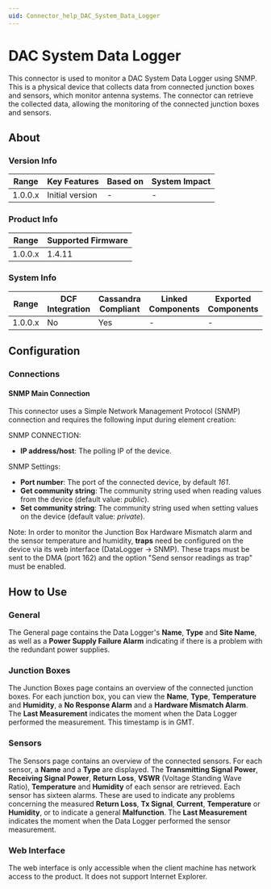 ```yaml
---
uid: Connector_help_DAC_System_Data_Logger
---
```


# DAC System Data Logger

This connector is used to monitor a DAC System Data Logger using SNMP. This is a physical device that collects data from connected junction boxes and sensors, which monitor antenna systems. The connector can retrieve the collected data, allowing the monitoring of the connected junction boxes and sensors.

## About

### Version Info

| **Range** | **Key Features** | **Based on** | **System Impact** |
|-----------|------------------|--------------|-------------------|
| 1.0.0.x   | Initial version  | \-           | \-                |

### Product Info

| **Range** | **Supported Firmware** |
|-----------|------------------------|
| 1.0.0.x   | 1.4.11                 |

### System Info

| **Range** | **DCF Integration** | **Cassandra Compliant** | **Linked Components** | **Exported Components** |
|-----------|---------------------|-------------------------|-----------------------|-------------------------|
| 1.0.0.x   | No                  | Yes                     | \-                    | \-                      |

## Configuration

### Connections

#### SNMP Main Connection

This connector uses a Simple Network Management Protocol (SNMP) connection and requires the following input during element creation:

SNMP CONNECTION:

- **IP address/host**: The polling IP of the device.

SNMP Settings:

- **Port number**: The port of the connected device, by default *161*.
- **Get community string**: The community string used when reading values from the device (default value: *public*).
- **Set community string**: The community string used when setting values on the device (default value: *private*).

Note: In order to monitor the Junction Box Hardware Mismatch alarm and the sensor temperature and humidity, **traps** need be configured on the device via its web interface (DataLogger -\> SNMP). These traps must be sent to the DMA (port 162) and the option "Send sensor readings as trap" must be enabled.

## How to Use

### General

The General page contains the Data Logger's **Name**, **Type** and **Site Name**, as well as a **Power Supply Failure Alarm** indicating if there is a problem with the redundant power supplies.

### Junction Boxes

The Junction Boxes page contains an overview of the connected junction boxes. For each junction box, you can view the **Name**, **Type**, **Temperature** and **Humidity**, a **No Response Alarm** and a **Hardware Mismatch Alarm**. The **Last Measurement** indicates the moment when the Data Logger performed the measurement. This timestamp is in GMT.

### Sensors

The Sensors page contains an overview of the connected sensors. For each sensor, a **Name** and a **Type** are displayed. The **Transmitting Signal Power**, **Receiving Signal Power**, **Return Loss**, **VSWR** (Voltage Standing Wave Ratio), **Temperature** and **Humidity** of each sensor are retrieved. Each sensor has sixteen alarms. These are used to indicate any problems concerning the measured **Return Loss**, **Tx Signal**, **Current**, **Temperature** or **Humidity**, or to indicate a general **Malfunction**. The **Last Measurement** indicates the moment when the Data Logger performed the sensor measurement.

### Web Interface

The web interface is only accessible when the client machine has network access to the product. It does not support Internet Explorer.
